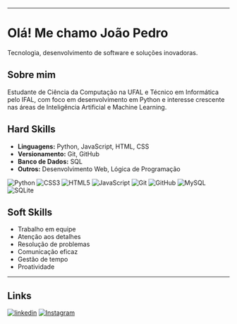 
---

# Olá! Me chamo João Pedro  

Tecnologia, desenvolvimento de software e soluções inovadoras.  

## Sobre mim  
Estudante de Ciência da Computação na UFAL e Técnico em Informática pelo IFAL, com foco em desenvolvimento em Python e interesse crescente nas áreas de Inteligência Artificial e Machine Learning.  

## Hard Skills  
* **Linguagens:** Python, JavaScript, HTML, CSS  
* **Versionamento:** Git, GitHub  
* **Banco de Dados:** SQL  
* **Outros:** Desenvolvimento Web, Lógica de Programação  

![Python](https://img.shields.io/badge/python-3670A0?style=for-the-badge&logo=python&logoColor=ffdd54) ![CSS3](https://img.shields.io/badge/css3-%231572B6.svg?style=for-the-badge&logo=css3&logoColor=white) ![HTML5](https://img.shields.io/badge/html5-%23E34F26.svg?style=for-the-badge&logo=html5&logoColor=white) ![JavaScript](https://img.shields.io/badge/javascript-%23323330.svg?style=for-the-badge&logo=javascript&logoColor=%23F7DF1E) ![Git](https://img.shields.io/badge/git-%23F05033.svg?style=for-the-badge&logo=git&logoColor=white) ![GitHub](https://img.shields.io/badge/github-%23121011.svg?style=for-the-badge&logo=github&logoColor=white) ![MySQL](https://img.shields.io/badge/mysql-4479A1.svg?style=for-the-badge&logo=mysql&logoColor=white) ![SQLite](https://img.shields.io/badge/sqlite-%2307405e.svg?style=for-the-badge&logo=sqlite&logoColor=white)

## Soft Skills
* Trabalho em equipe
* Atenção aos detalhes
* Resolução de problemas
* Comunicação eficaz
* Gestão de tempo
* Proatividade

---
 

## Links
[![linkedin](https://img.shields.io/badge/linkedin-0A66C2?style=for-the-badge&logo=linkedin&logoColor=white)](https://www.linkedin.com/in/joaooapolinario/)
[![Instagram](https://img.shields.io/badge/instagram-1DA1F2?style=for-the-badge&logo=twitter&logoColor=white)](https://www.instagram.com/joaoo.apolinario)

 
